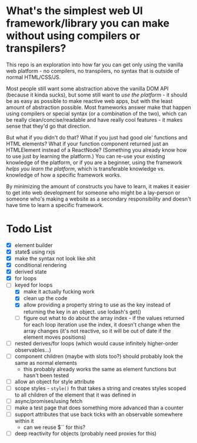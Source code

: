 # What's the simplest web UI framework/library you can make without using compilers or transpilers?

This repo is an exploration into how far you can get only using the vanilla web platform - no compilers, no transpilers, no syntax that is outside of normal HTML/CSS/JS.

Most people still want some abstraction above the vanilla DOM API (because it kinda sucks), but some still want to _use the platform_ - it should be as easy as possible to make reactive web apps, but with the least amount of abstraction possible. Most frameworks answer make that happen using compilers or special syntax (or a combination of the two), which can be really clean/concise/readable and have really cool features - it makes sense that they'd go that direction.

But what if you didn't do that? What if you just had good ole' functions and HTML elements? What if your function component returned just an HTMLElement instead of a ReactNode? (Something you already know how to use just by learning the platform.) You can re-use your existing knowledge of the platform, or if you are a beginner, using the framework _helps you learn the platform_, which is transferable knowledge vs. knowledge of how a specific framework works.

By minimizing the amount of constructs you have to learn, it makes it easier to get into web development for someone who might be a lay-person or someone who's making a website as a secondary responsibility and doesn't have time to learn a specific framework.

# Todo List

- [x] element builder
- [x] state$ using rxjs
- [x] make the syntax not look like shit
- [x] conditional rendering
- [x] derived state
- [x] for loops
- [ ] keyed for loops
  - [x] make it actually fucking work
  - [x] clean up the code
  - [x] allow providing a property string to use as the key instead of returning the key in an object. use lodash's get()
  - [ ] figure out what to do about the array index - if the values returned for each loop iteration use the index, it doesn't change when the array changes (it's not reactive, so it will be out of date if the element moves positions)
- [ ] nested derives/for loops (which would cause infinitely higher-order observables...)
- [ ] component children (maybe with slots too?) should probably look the same as normal elements
  - this probably already works the same as element functions but hasn't been tested
- [ ] allow an object for style attribute
- [ ] scope styles - `style()` fn that takes a string and creates styles scoped to all children of the element that it was defined in
- [ ] async/promises/using fetch
- [ ] make a test page that does something more advanced than a counter
- [ ] support attributes that use back ticks with an observable somewhere within it
  - can we reuse $`` for this?
- [ ] deep reactivity for objects (probably need proxies for this)
